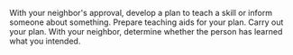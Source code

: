 With your neighbor's approval, develop a plan to teach a skill or inform someone about something. Prepare teaching aids for your plan. Carry out your plan. With your neighbor, determine whether the person has learned what you intended.
